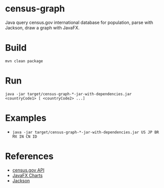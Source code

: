 # census-graph
Java query census.gov international database for population, parse with Jackson, draw a graph with JavaFX.

# Build
`mvn clean package`

# Run
`java -jar target/census-graph-*-jar-with-dependencies.jar <countryCode1> [ <countryCode2> ...]`

# Examples
- `java -jar target/census-graph-*-jar-with-dependencies.jar US JP BR MX IN CN ID`

# References
- [census.gov API](https://www.census.gov/data/developers/data-sets/international-database.html)
- [JavaFX Charts](https://docs.oracle.com/javafx/2/charts/jfxpub-charts.htm)
- [Jackson](https://github.com/FasterXML/jackson)
